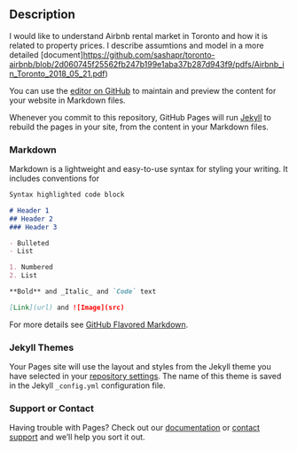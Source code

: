 ## Description

I would like to understand Airbnb rental market in Toronto and how it is related to property prices. I describe assumtions and model in a more detailed [document]https://github.com/sashapr/toronto-airbnb/blob/2d060745f25562fb247b199e1aba37b287d943f9/pdfs/Airbnb_in_Toronto_2018_05_21.pdf)

You can use the [editor on GitHub](https://github.com/sashapr/toronto-airbnb/edit/master/README.md) to maintain and preview the content for your website in Markdown files.

Whenever you commit to this repository, GitHub Pages will run [Jekyll](https://jekyllrb.com/) to rebuild the pages in your site, from the content in your Markdown files.

### Markdown

Markdown is a lightweight and easy-to-use syntax for styling your writing. It includes conventions for

```markdown
Syntax highlighted code block

# Header 1
## Header 2
### Header 3

- Bulleted
- List

1. Numbered
2. List

**Bold** and _Italic_ and `Code` text

[Link](url) and ![Image](src)
```

For more details see [GitHub Flavored Markdown](https://guides.github.com/features/mastering-markdown/).

### Jekyll Themes

Your Pages site will use the layout and styles from the Jekyll theme you have selected in your [repository settings](https://github.com/sashapr/toronto-airbnb/settings). The name of this theme is saved in the Jekyll `_config.yml` configuration file.

### Support or Contact

Having trouble with Pages? Check out our [documentation](https://help.github.com/categories/github-pages-basics/) or [contact support](https://github.com/contact) and we’ll help you sort it out.

